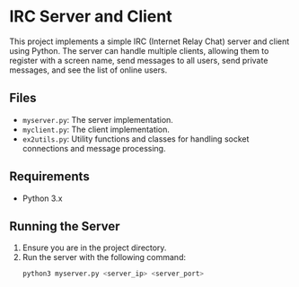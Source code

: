 # IRC Server and Client

This project implements a simple IRC (Internet Relay Chat) server and client using Python. The server can handle multiple clients, allowing them to register with a screen name, send messages to all users, send private messages, and see the list of online users.

## Files

- `myserver.py`: The server implementation.
- `myclient.py`: The client implementation.
- `ex2utils.py`: Utility functions and classes for handling socket connections and message processing.

## Requirements

- Python 3.x

## Running the Server

1. Ensure you are in the project directory.
2. Run the server with the following command:
   ```sh
   python3 myserver.py <server_ip> <server_port>